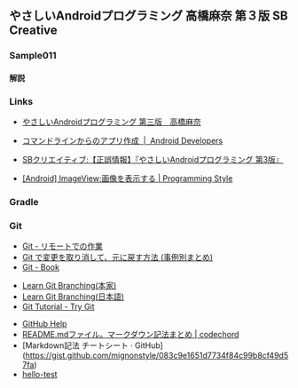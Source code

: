 ## やさしいAndroidプログラミング 高橋麻奈 第３版 SB Creative
### Sample011
#### 解説

### Links
* [やさしいAndroidプログラミング  第三版　高橋麻奈](http://mana.on.coocan.jp/yasaa.html,favicon)
* [コマンドラインからのアプリ作成  |  Android Developers](https://developer.android.com/studio/build/building-cmdline?hl=ja,favicon)
* [SBクリエイティブ:【正誤情報】『やさしいAndroidプログラミング 第3版』](https://www.sbcr.jp/support/14003.html,favicon)

* [[Android] ImageView:画像を表示する | Programming Style](http://www.programing-style.com/android/android-api/android-imageview/,favicon)

### Gradle

### Git
* [Git - リモートでの作業](https://git-scm.com/book/ja/v1/Git-%E3%81%AE%E5%9F%BA%E6%9C%AC-%E3%83%AA%E3%83%A2%E3%83%BC%E3%83%88%E3%81%A7%E3%81%AE%E4%BD%9C%E6%A5%AD)
* [Git で変更を取り消して、元に戻す方法 (事例別まとめ)](http://www-creators.com/archives/1290)
* [Git - Book](https://git-scm.com/book/ja/v1/)
- [Learn Git Branching(本家)](http://learngitbranching.js.org/)
- [Learn Git Branching(日本語)](http://k.swd.cc/learnGitBranching-ja/)
- [Git Tutorial - Try Git](https://try.github.io/levels/1/challenges/1)
* [GitHub Help](https://help.github.com/categories/writing-on-github/)
* [README.mdファイル。マークダウン記法まとめ | codechord](http://codechord.com/2012/01/readme-markdown/)
* [Markdown記法 チートシート · GitHub] (https://gist.github.com/mignonstyle/083c9e1651d7734f84c99b8cf49d57fa)
* [hello-test](test/test.md)
